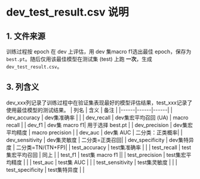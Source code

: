 # dev_test_result.csv 说明

## 1. 文件来源
训练过程按 epoch 在 dev 上评估，用 dev 集macro f1选出最佳 epoch，保存为 `best.pt`。随后仅用该最佳模型在测试集 (test) 上跑 **一次**，生成 `dev_test_result.csv`。
## 3. 列含义
dev_xxx列记录了训练过程中在验证集表现最好的模型评估结果，test_xxx记录了使用最佳模型的测试结果。
| 列名 | 含义 | 备注 |
|------|------|------|
| dev_accuracy | dev集准确率 | |
| dev_recall | dev集宏平均召回 (UA) | macro recall |
| dev_f1 | dev集 macro f1| 用于选择 best.pt |
| dev_precision | dev集宏平均精度 | macro precision |
| dev_auc | dev集 AUC | 二分类：正类概率|
| dev_sensitivity | dev集灵敏度 | 二分类=正类召回|
| dev_specificity | dev集特异度 | 二分类=TN/(TN+FP)|
| test_accuracy | test集准确率 | |
| test_recall | test集宏平均召回 | 同上 |
| test_f1 | test集 macro f1 ||
| test_precision | test集宏平均精度 |  |
| test_auc | test集 AUC |  |
| test_sensitivity | test集灵敏度 |  |
| test_specificity | test集特异度 |  |
